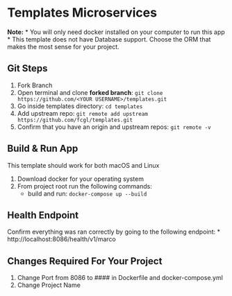 # Templates Microservices

**Note:** 
    * You will only need docker installed on your computer to run this app
    * This template does not have Database support. Choose the ORM that makes the most sense for your project. 

## Git Steps
1. Fork Branch
2. Open terminal and clone **forked branch**: `git clone https://github.com/<YOUR USERNAME>/templates.git`
3. Go inside templates directory: `cd templates`
3. Add upstream repo: `git remote add upstream https://github.com/fcgl/templates.git`
4. Confirm that you have an origin and upstream repos: `git remote -v`

## Build & Run App

This template should work for both macOS and Linux

1. Download docker for your operating system
2. From project root run the following commands:
    * build and run: `docker-compose up --build`


## Health Endpoint

Confirm everything was ran correctly by going to the following endpoint: 
    * http://localhost:8086/health/v1/marco

## Changes Required For Your Project
1. Change Port from 8086 to #### in Dockerfile and docker-compose.yml
2. Change Project Name

